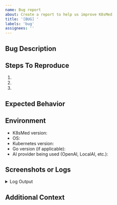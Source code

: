 ```yaml
---
name: Bug report
about: Create a report to help us improve K8sMed
title: '[BUG] '
labels: 'bug'
assignees: ''
---
```


## Bug Description

<!-- A clear and concise description of what the bug is -->

## Steps To Reproduce

<!-- Steps to reproduce the behavior -->
1. 
2. 
3. 

## Expected Behavior

<!-- A clear and concise description of what you expected to happen -->

## Environment

- K8sMed version:
- OS:
- Kubernetes version:
- Go version (if applicable):
- AI provider being used (OpenAI, LocalAI, etc.):

## Screenshots or Logs

<!-- If applicable, add screenshots or logs to help explain the problem -->

<details>
<summary>Log Output</summary>

```
Paste your logs here
```

</details>

## Additional Context

<!-- Add any other context about the problem here --> 